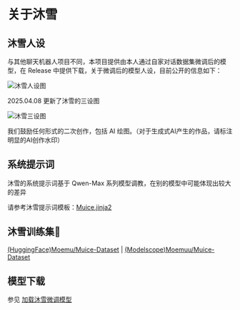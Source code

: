 # 关于沐雪

## 沐雪人设

与其他聊天机器人项目不同，本项目提供由本人通过自家对话数据集微调后的模型，在 Release 中提供下载，关于微调后的模型人设，目前公开的信息如下：

![沐雪人设图](/settings.png)

2025.04.08 更新了沐雪的三设图

![沐雪三设图](/ThreeDesignDiagrams.png)

我们鼓励任何形式的二次创作，包括 AI 绘图。（对于生成式AI产生的作品，请标注明显的AI创作水印）

## 系统提示词

沐雪的系统提示词基于 Qwen-Max 系列模型调教，在别的模型中可能体现出较大的差异

请参考沐雪提示词模板：[Muice.jinja2](https://github.com/Moemu/MuiceBot/blob/main/muicebot/builtin_templates/Muice.jinja2)

## 沐雪训练集📑

[(HuggingFace)Moemu/Muice-Dataset](https://huggingface.co/datasets/Moemu/Muice-Dataset) | [(Modelscope)Moemuu/Muice-Dataset](https://www.modelscope.cn/datasets/Moemuu/Muice-Dataset)

## 模型下载

参见 [加载沐雪微调模型](https://github.com/Moemu/Muice-Chatbot/tree/main?tab=readme-ov-file#%E5%8A%A0%E8%BD%BD%E6%B2%90%E9%9B%AA%E5%BE%AE%E8%B0%83%E6%A8%A1%E5%9E%8B)